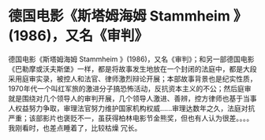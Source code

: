 # 德国电影《斯塔姆海姆 Stammheim 》(1986)，又名《审判》

德国电影《斯塔姆海姆 Stammheim 》(1986)，又名《审判》；和另一部德国电影《巴勒摩或沃夫斯堡》一样，都是将故事发生地放在一个封闭的法庭中，都是大段采用庭审实录，被控人和法官、律师激烈辩论开展；本部故事背景也是纪实性质，1970年代一个叫红军旅的激进分子搞恐怖活动，反抗资本主义的不公；然后庭审就是围绕对几个领导人的审判开展，几个领导人激进、善辨，控方律师也基于当事人权益努力争取，审理法官努力维护国家机构权威......审理达数年之久，法庭对抗严重；该部影片也褒贬不一，虽获得柏林电影节金熊奖，但也有人认为很差。。。。我刚看时，也差点睡着了，比较枯燥 冗长。